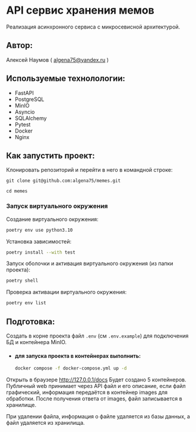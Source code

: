 # API сервис хранения мемов
Реализация асинхронного сервиса с микросевисной архитектурой.
## Автор:
Алексей Наумов ( algena75@yandex.ru )
## Используемые технолологии:
* FastAPI
* PostgreSQL
* MinIO
* Asyncio
* SQLAlchemy
* Pytest
* Docker
* Nginx
## Как запустить проект:
Клонировать репозиторий и перейти в него в командной строке:


```
git clone git@github.com:algena75/memes.git
```

```
cd memes
```

### Запуск виртуального окружения

Создание виртуального окружения:
```bash
poetry env use python3.10
```
Установка зависимостей:
```bash
poetry install --with test
```
Запуск оболочки и активация виртуального окружения (из папки проекта):
```bash
poetry shell
```
Проверка активации виртуального окружения:
```bash
poetry env list
```
## Подготовка:
Создать в корне проекта файл `.env` (см `.env.example`) для подключения БД и контейнера MinIO.

* #### для запуска проекта в контейнерах выполнить:
    ```bash
    docker compose -f docker-compose.yml up -d
    ```
Oткрыть в браузере http://127.0.0.1/docs
Будет создано 5 контейнеров. Публичный web принимает через API файл и его описание, если файл графический, 
информация передаётся в контейнер images для обработки. 
После получения ответа от images, файл записывается в хранилище.

При удалении файла, информация о файле удаляется из базы данных, а файл удаляется из хранилища.
